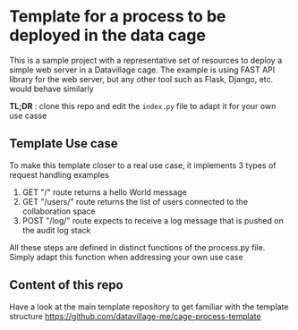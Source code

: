 # Template for a process to be deployed in the data cage

This is a sample project with a representative set of resources to deploy a simple web server in a Datavillage cage.
The example is using FAST API library for the web server, but any other tool such as Flask, Django, etc. would behave similarly

__TL;DR__ : clone this repo and edit the `index.py` file to adapt it for your own use casse


## Template Use case


To make this template closer to a real use case,
it implements 3 types of request handling examples
 1. GET "/" route returns a hello World message
 2. GET "/users/" route returns the list of users connected to the collaboration space
 3. POST "/log/" route expects to receive a log message that is pushed on the audit log stack

All these steps are defined in distinct functions of the process.py file.
Simply adapt this function when addressing your own use case

## Content of this repo

Have a look at the main template repository to get familiar with the template structure
https://github.com/datavillage-me/cage-process-template
